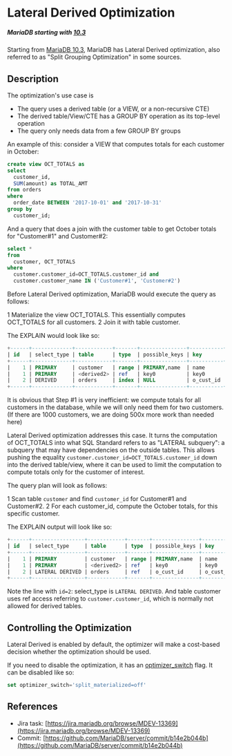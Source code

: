# Lateral Derived Optimization

##### MariaDB starting with [10.3](/kb/en/what-is-mariadb-103/)

Starting from [MariaDB 10.3](/kb/en/what-is-mariadb-103/), MariaDB has Lateral Derived optimization, also referred to as "Split Grouping Optimization" in some sources.

## Description

The optimization's use case is

- The query uses a derived table (or a VIEW, or a non-recursive CTE)
- The derived table/View/CTE has a GROUP BY operation as its top-level operation
- The query only needs data from a few GROUP BY groups

An example of this: consider a VIEW that computes totals for each customer in October:

```sql
create view OCT_TOTALS as
select
  customer_id,
  SUM(amount) as TOTAL_AMT
from orders
where
  order_date BETWEEN '2017-10-01' and '2017-10-31'
group by
  customer_id;
```

And a query that does a join with the customer table to get October totals for "Customer#1" and Customer#2:

```sql
select *
from
  customer, OCT_TOTALS
where
  customer.customer_id=OCT_TOTALS.customer_id and
  customer.customer_name IN ('Customer#1', 'Customer#2')
```

Before Lateral Derived optimization, MariaDB would execute the query as follows:

1 Materialize the view OCT_TOTALS. This essentially computes OCT_TOTALS for all customers.
2 Join it with table customer.

The EXPLAIN would look like so:

```sql
+------+-------------+------------+-------+---------------+-----------+---------+---------------------------+-------+--------------------------+
| id   | select_type | table      | type  | possible_keys | key       | key_len | ref                       | rows  | Extra                    |
+------+-------------+------------+-------+---------------+-----------+---------+---------------------------+-------+--------------------------+
|    1 | PRIMARY     | customer   | range | PRIMARY,name  | name      | 103     | NULL                      | 2     | Using where; Using index |
|    1 | PRIMARY     | <derived2> | ref   | key0          | key0      | 4       | test.customer.customer_id | 36    |                          |
|    2 | DERIVED     | orders     | index | NULL          | o_cust_id | 4       | NULL                      | 36738 | Using where              |
+------+-------------+------------+-------+---------------+-----------+---------+---------------------------+-------+--------------------------+
```

It is obvious that Step #1 is very inefficient: we compute totals for all customers in the database, while we will only need them for two customers. (If there are 1000 customers, we are doing 500x more work than needed here)

Lateral Derived optimization addresses this case. It turns the computation of OCT_TOTALS into what SQL Standard refers to as "LATERAL subquery": a subquery that may have dependencies on the outside tables.
This allows pushing the equality `customer.customer_id=OCT_TOTALS.customer_id` down into the derived table/view, where it can be used to limit the computation to compute totals only for the customer of interest.

The query plan will look as follows:

1 Scan table `customer` and find `customer_id` for Customer#1 and Customer#2.
2 For each customer_id, compute the October totals, for this specific customer.

The EXPLAIN output will look like so:

```sql
+------+-----------------+------------+-------+---------------+-----------+---------+---------------------------+------+--------------------------+
| id   | select_type     | table      | type  | possible_keys | key       | key_len | ref                       | rows | Extra                    |
+------+-----------------+------------+-------+---------------+-----------+---------+---------------------------+------+--------------------------+
|    1 | PRIMARY         | customer   | range | PRIMARY,name  | name      | 103     | NULL                      | 2    | Using where; Using index |
|    1 | PRIMARY         | <derived2> | ref   | key0          | key0      | 4       | test.customer.customer_id | 2    |                          |
|    2 | LATERAL DERIVED | orders     | ref   | o_cust_id     | o_cust_id | 4       | test.customer.customer_id | 1    | Using where              |
+------+-----------------+------------+-------+---------------+-----------+---------+---------------------------+------+--------------------------+
```

Note the line with `id=2`: select_type is `LATERAL DERIVED`.  And table customer uses ref access referring to `customer.customer_id`, which is normally not allowed for derived tables.

## Controlling the Optimization

Lateral Derived is enabled by default, the optimizer will make a cost-based decision whether the optimization should be used.

If you need to disable the optimization, it has an [optimizer_switch](/replication/optimization-and-tuning/query-optimizations/optimizer-switch/) flag. It can be disabled like so:

```sql
set optimizer_switch='split_materialized=off'
```

## References

- Jira task: [https://jira.mariadb.org/browse/MDEV-13369](https://jira.mariadb.org/browse/MDEV-13369)
- Commit: [https://github.com/MariaDB/server/commit/b14e2b044b](https://github.com/MariaDB/server/commit/b14e2b044b)